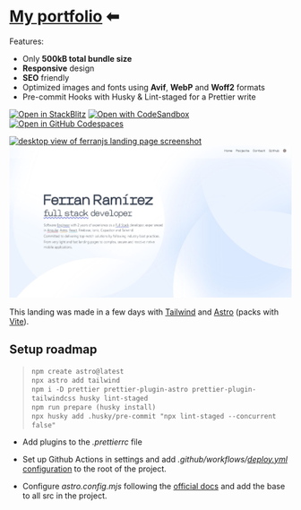 # [My portfolio](https://ferranjs.github.io/portfolio/) ⬅

Features:

- Only **500kB total bundle size**
- **Responsive** design
- **SEO** friendly
- Optimized images and fonts using **Avif**, **WebP** and **Woff2** formats
- Pre-commit Hooks with Husky & Lint-staged for a Prettier write

<!-- Perfect [Google PageSpeed Insights Score]() -->

[![Open in StackBlitz](https://developer.stackblitz.com/img/open_in_stackblitz.svg)](https://stackblitz.com/github/ferranJS/portfolio)
[![Open with CodeSandbox](https://assets.codesandbox.io/github/button-edit-lime.svg)](https://codesandbox.io/p/sandbox/github/ferranJS/portfolio)
[![Open in GitHub Codespaces](https://github.com/codespaces/badge.svg)](https://codespaces.new/ferranJS/portfolio?devcontainer_path=.devcontainer/basics/devcontainer.json)

<p float="left">
  <a href="https://ferranjs.github.io/portfolio">
    <img src="https://github.com/ferranJS/portfolio/blob/main/public/landing-screenshot-2.jpg" width="197px" alt="desktop view of ferranjs landing page screenshot">
  </a>
  <a href="https://ferranjs.github.io/portfolio">
    <img src="https://github.com/ferranJS/portfolio/blob/main/public/landing-screenshot.jpg" width="627px" alt="mobile view of ferranjs landing page screenshot">
  </a>
</p>

This landing was made in a few days with [Tailwind](https://tailwindcss.com/) and [Astro](https://astro.build/) (packs with [Vite](https://vitejs.dev/)).

## Setup roadmap

>     npm create astro@latest
>     npx astro add tailwind
>     npm i -D prettier prettier-plugin-astro prettier-plugin-tailwindcss husky lint-staged
>     npm run prepare (husky install)
>     npx husky add .husky/pre-commit "npx lint-staged --concurrent false"

- Add plugins to the _.prettierrc_ file

- Set up Github Actions in settings and add _.github/workflows/_[_deploy.yml_ configuration](https://github.com/ferranJS/portfolio/blob/main/.github/workflows/deploy.yml) to the root of the project.

- Configure _astro.config.mjs_ following the [official docs](https://docs.astro.build/en/guides/deploy/github/) and add the base to all src in the project.
